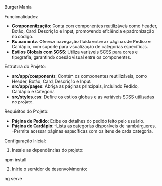 Burger Mania

Funcionalidades:

- **Componentização**: Conta com componentes reutilizáveis como Header, Botão, Card, Descrição e Input, promovendo eficiência e padronização no código.
- **Roteamento**: Oferece navegação fluida entre as páginas de Pedido e Cardápio, com suporte para visualização de categorias específicas.
- **Estilos Globais com SCSS**: Utiliza variáveis SCSS para cores e tipografia, garantindo coesão visual entre os componentes.

Estrutura do Projeto:

- **src/app/components**: Contém os componentes reutilizáveis, como Header, Botão, Card, Descrição e Input.
- **src/app/pages**: Abriga as páginas principais, incluindo Pedido, Cardápio e Categoria.
- **src/styles.css**: Define os estilos globais e as variáveis SCSS utilizadas no projeto.

Requisitos do Projeto:

- **Página de Pedido**: Exibe os detalhes do pedido feito pelo usuário.
- **Página de Cardápio**:
  -Lista as categorias disponíveis de hambúrgueres.
  -Permite acessar páginas específicas com os itens de cada categoria.

Configuração Inicial:

1. Instale as dependências do projeto:

npm install

2. Inicie o servidor de desenvolvimento:

ng serve
